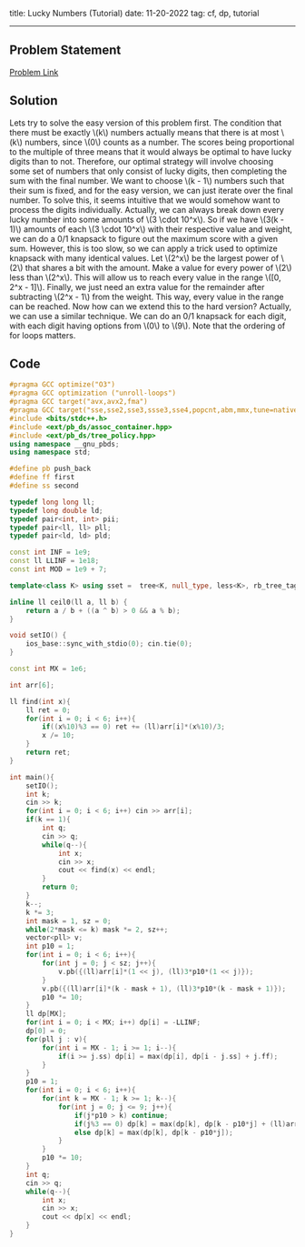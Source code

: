 title: Lucky Numbers (Tutorial)
date: 11-20-2022
tag: cf, dp, tutorial

---

## Problem Statement

[Problem Link](https://codeforces.com/problemset/problem/1428/G2)

## Solution

Lets try to solve the easy version of this problem first. The condition that there must be exactly \\(k\\) numbers actually means that there is at most \\(k\\) numbers, since \\(0\\) counts as a number. The scores being proportional to the multiple of three means that it would always be optimal to have lucky digits than to not. Therefore, our optimal strategy will involve choosing some set of numbers that only consist of lucky digits, then completing the sum with the final number. We want to choose \\(k - 1\\) numbers such that their sum is fixed, and for the easy version, we can just iterate over the final number. To solve this, it seems intuitive that we would somehow want to process the digits individually. Actually, we can always break down every lucky number into some amounts of \\(3 \\cdot 10^x\\). So if we have \\(3(k - 1)\\) amounts of each \\(3 \\cdot 10^x\\) with their respective value and weight, we can do a 0/1 knapsack to figure out the maximum score with a given sum. However, this is too slow, so we can apply a trick used to optimize knapsack with many identical values. Let \\(2^x\\) be the largest power of \\(2\\) that shares a bit with the amount. Make a value for every power of \\(2\\) less than \\(2^x\\). This will allow us to reach every value in the range \\([0, 2^x - 1]\\). Finally, we just need an extra value for the remainder after subtracting \\(2^x - 1\\) from the weight. This way, every value in the range can be reached. Now how can we extend this to the hard version? Actually, we can use a similar technique. We can do an 0/1 knapsack for each digit, with each digit having options from \\(0\\) to \\(9\\). Note that the ordering of for loops matters.

## Code

```c++
#pragma GCC optimize("O3")
#pragma GCC optimization ("unroll-loops")
#pragma GCC target("avx,avx2,fma")
#pragma GCC target("sse,sse2,sse3,ssse3,sse4,popcnt,abm,mmx,tune=native")
#include <bits/stdc++.h>
#include <ext/pb_ds/assoc_container.hpp>
#include <ext/pb_ds/tree_policy.hpp>
using namespace __gnu_pbds;
using namespace std;

#define pb push_back
#define ff first
#define ss second

typedef long long ll;
typedef long double ld;
typedef pair<int, int> pii;
typedef pair<ll, ll> pll;
typedef pair<ld, ld> pld;

const int INF = 1e9;
const ll LLINF = 1e18;
const int MOD = 1e9 + 7;

template<class K> using sset =  tree<K, null_type, less<K>, rb_tree_tag, tree_order_statistics_node_update>;

inline ll ceil0(ll a, ll b) {
    return a / b + ((a ^ b) > 0 && a % b);
}

void setIO() {
    ios_base::sync_with_stdio(0); cin.tie(0);
}

const int MX = 1e6;

int arr[6];

ll find(int x){
    ll ret = 0;
    for(int i = 0; i < 6; i++){
        if((x%10)%3 == 0) ret += (ll)arr[i]*(x%10)/3;
        x /= 10;
    }
    return ret;
}

int main(){
    setIO();
    int k;
    cin >> k;
    for(int i = 0; i < 6; i++) cin >> arr[i];
    if(k == 1){
        int q;
        cin >> q;
        while(q--){
            int x;
            cin >> x;
            cout << find(x) << endl;
        }
        return 0;
    }
    k--;
    k *= 3;
    int mask = 1, sz = 0;
    while(2*mask <= k) mask *= 2, sz++;
    vector<pll> v;
    int p10 = 1;
    for(int i = 0; i < 6; i++){
        for(int j = 0; j < sz; j++){
            v.pb({(ll)arr[i]*(1 << j), (ll)3*p10*(1 << j)});
        }
        v.pb({(ll)arr[i]*(k - mask + 1), (ll)3*p10*(k - mask + 1)});
        p10 *= 10;
    } 
    ll dp[MX];
    for(int i = 0; i < MX; i++) dp[i] = -LLINF;
    dp[0] = 0;
    for(pll j : v){
        for(int i = MX - 1; i >= 1; i--){
            if(i >= j.ss) dp[i] = max(dp[i], dp[i - j.ss] + j.ff);
        }
    }
    p10 = 1;
    for(int i = 0; i < 6; i++){
        for(int k = MX - 1; k >= 1; k--){
            for(int j = 0; j <= 9; j++){
                if(j*p10 > k) continue;
                if(j%3 == 0) dp[k] = max(dp[k], dp[k - p10*j] + (ll)arr[i]*j/3);
                else dp[k] = max(dp[k], dp[k - p10*j]);
            }
        }
        p10 *= 10;
    }
    int q;
    cin >> q;
    while(q--){
        int x;
        cin >> x;
        cout << dp[x] << endl;
    }
}
```